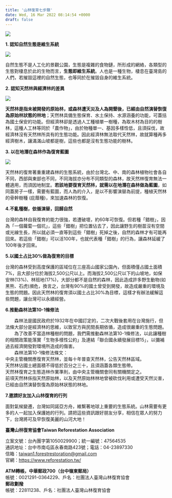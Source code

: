 ```yaml
---
title: '山林復育七步驟'
date: Wed, 16 Mar 2022 08:14:54 +0000
draft: false
---
```


![](https://www.reforestation.tw/wp-content/uploads/2022/03/步驟圖_工作區域-1.jpg)

**1\. 認知自然生態是維生系統**

![](https://www.reforestation.tw/wp-content/uploads/2022/03/01_工作區域-1-2.jpg)

自然生態不是人工化的景觀公園，生態是複雜的食物鏈，所形成的網絡，各類型的生態對棲息於此的生物而言，**生態即維生系統**。人也是一種生物，棲息在臺灣島的人們，若摧毀這裡的自然生態，也等同於在摧毀自身的維生系統。

**2\. 認知天然林與經濟林的差異**

![](https://www.reforestation.tw/wp-content/uploads/2022/03/02_工作區域-1.jpg)

**天然林是指未被開發的原始林，或森林遭天災及人為開墾後，已經由自然演替恢復為原始林狀態的林地**；天然林具備生態保育、水土保持、水源涵養的功能，可蓋括為國土保安的功能。但經濟林卻是透過人工種植單一樹種，為取木材為目的的樹林，這種人工林等同於「農作物」，由於物種單一、基因多樣性低，且須採伐，故經濟林沒有天然林所具有的生態功能。因此經濟林無法取代天然林，故就算種再多經濟樹木，讓滿滿山坡都是樹，這些也都是沒有生態功能的樹林。

**3\. 以在地潛在森林作為復育藍圖**

![](https://www.reforestation.tw/wp-content/uploads/2022/03/20191124火炎山生態之旅-森林生態調查.jpg)

天然林的復育著重重建森林的生態系統，由於台灣北、中、南的森林植物社會各自不同，西部與東部也不同，不同海拔亦分布不同類型的森林，故天然林復育無法一體適用，而須因地制宜。**若該地要復育天然林，就需以在地潛在森林做為藍圖**，如同蓋房子一樣，需要有藍圖，而人為的介入，是以不影響演替為前提，種植天然林的骨幹樹種 (庇蔭種)，來加速森林的恢復。

**4.不亂種樹，依循演替，回歸自然**

台灣的森林自我復育的能力很強，若遭破壞，約60年可恢復。但若種「錯樹」，因為「一個蘿蔔一個坑」，這些「錯樹」把位置佔去了，因此讓野生的樹苗沒有空間或光線生長，所以就必須一直等到這些「錯樹」死掉之後，自然的森林才有可能再回來。若這些「錯樹」可以活100年，也就代表種「錯樹」的行為，讓森林延緩了100年後才回來。

**5.以國土占比30%做為復育的目標**

台灣的森林受到高度保護的區域位在三座高山國家公園內，但面積僅占國土面積7%，且大部分位於海拔2,500公尺以上。而海拔2,500公尺以下的山坡地，如保安林(13%)、林班地(17%)，大部分都不是自然的森林，因此造成許多野生動物(如黑熊、石虎)瀕危，換言之，台灣有90%的國土曾受到開發，故造成嚴重的環境及生態的問題。因此天然林的復育須以國土占比30%為目標，這樣才有辦法緩解這些問題，讓台灣可以永續經營。

**6.推動森林法第10-1條修法**

　　森林法是國民政府於1932年在中國訂定的，二次大戰後套用在台灣施行，但法條大部分是經濟林的思維，以致官方與民間長期依循，造成很嚴重的生態問題。  
　　為了改善不當造林種樹的問題，我們需推動森林法第10-1條修法，以此讓種樹的相關政策能落實「生物多樣性公約」及連結「聯合國永續發展目標15」，以彌補過去經濟開發對環境所造成的傷害。  
　　森林法第10-1條修法條文：  
中央主管機關應復育天然林，並每十年普查天然林，公告天然林區域。  
天然林佔國土總面積不得低於百分之三十，且須涵蓋各類生態帶。  
天然林復育之生態造林作業準則，由中央主管機關會同有關機關定之。  
前項天然林係指天然原始林，以及天然原始林林地曾被砍伐利用或遭受天然災害，已經由自然演替恢復為原始林狀態的林地。

**7.邀請好友加入山林復育的行列**

面對氣候變遷，台灣如同諾亞方舟，維繫著地球上重要的生態系統。山林需要有更多的人一起加入保護她的行列。請把這些資訊跟好朋友分享，相信在眾人的努力下，台灣將可及早恢復美麗的山河大地！

**臺灣山林復育協會Taiwan Reforestation Association**  
  
立案文號：台內團字第1050029900；統一編號：47564535  
通訊地址：台中市南屯區永春南路423號；電話：04-23897330  
信箱：taiwan1.forestrestoration@gmail.com  
官網：https://www.reforestation.tw/  
  
**ATM轉帳，中華郵政700（台中嶺東郵局）**  
帳號：0021291-0364229、戶名：社團法人臺灣山林復育協會  
**郵政劃撥**  
帳號：22811238、戶名：社團法人臺灣山林復育協會